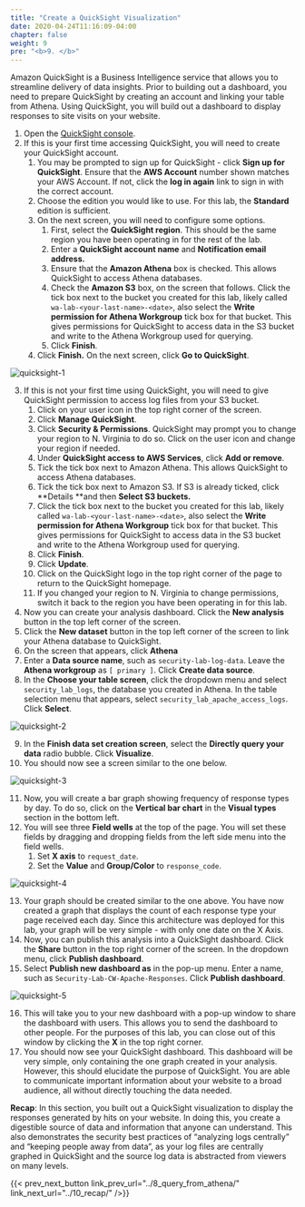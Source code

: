 ```yaml
---
title: "Create a QuickSight Visualization"
date: 2020-04-24T11:16:09-04:00
chapter: false
weight: 9
pre: "<b>9. </b>"
---
```


Amazon QuickSight is a Business Intelligence service that allows you to streamline delivery of data insights. Prior to building out a dashboard, you need to prepare QuickSight by creating an account and linking your table from Athena. Using QuickSight, you will build out a dashboard to display responses to site visits on your website.

1. Open the [QuickSight console](https://quicksight.aws.amazon.com/).
2. If this is your first time accessing QuickSight, you will need to create your QuickSight account.
   1. You may be prompted to sign up for QuickSight - click **Sign up for QuickSight**. Ensure that the **AWS Account** number shown matches your AWS Account. If not, click the **log in again** link to sign in with the correct account.
   2. Choose the edition you would like to use. For this lab, the **Standard** edition is sufficient.
   3. On the next screen, you will need to configure some options.
      1. First, select the **QuickSight region**. This should be the same region you have been operating in for the rest of the lab.
      2. Enter a **QuickSight account name** and **Notification email address.**
      3. Ensure that the **Amazon Athena** box is checked. This allows QuickSight to access Athena databases.
      4. Check the **Amazon S3** box, on the screen that follows. Click the tick box next to the bucket you created for this lab, likely called `wa-lab-<your-last-name>-<date>`, also select the **Write permission for Athena Workgroup** tick box for that bucket. This gives permissions for QuickSight to access data in the S3 bucket and write to the Athena Workgroup used for querying.
      5. Click **Finish**.
   4. Click **Finish.** On the next screen, click **Go to QuickSight**.

![quicksight-1](/Security/200_Remote_Configuration_Installation_and_Viewing_CloudWatch_Logs/Images/quicksight-1.png)

3. If this is not your first time using QuickSight, you will need to give QuickSight permission to access log files from your S3 bucket.
   1. Click on your user icon in the top right corner of the screen.
   2. Click **Manage QuickSight**.
   3. Click **Security & Permissions**. QuickSight may prompt you to change your region to N. Virginia to do so. Click on the user icon and change your region if needed.
   4. Under **QuickSight access to AWS Services**, click **Add or remove**.
   5. Tick the tick box next to Amazon Athena. This allows QuickSight to access Athena databases.
   6. Tick the tick box next to Amazon S3. If S3 is already ticked, click **Details **and then **Select S3 buckets.**
   7. Click the tick box next to the bucket you created for this lab, likely called `wa-lab-<your-last-name>-<date>`, also select the **Write permission for Athena Workgroup** tick box for that bucket. This gives permissions for QuickSight to access data in the S3 bucket and write to the Athena Workgroup used for querying.
   8. Click **Finish**.
   9. Click **Update**.
   10. Click on the QuickSight logo in the top right corner of the page to return to the QuickSight homepage.
   11. If you changed your region to N. Virginia to change permissions, switch it back to the region you have been operating in for this lab.
4. Now you can create your analysis dashboard. Click the **New analysis** button in the top left corner of the screen.
5. Click the **New dataset** button in the top left corner of the screen to link your Athena database to QuickSight.
6. On the screen that appears, click **Athena**
7. Enter a **Data source name**, such as `security-lab-log-data`. Leave the **Athena workgroup** as `[ primary ]`.  Click **Create data source**.
8. In the **Choose your table screen**, click the dropdown menu and select `security_lab_logs`, the database you created in Athena. In the table selection menu that appears, select `security_lab_apache_access_logs`. Click **Select**.

![quicksight-2](/Security/200_Remote_Configuration_Installation_and_Viewing_CloudWatch_Logs/Images/quicksight-2.png)

9. In the **Finish data set creation screen**, select the **Directly query your data** radio bubble. Click **Visualize**.
10. You should now see a screen similar to the one below.

![quicksight-3](/Security/200_Remote_Configuration_Installation_and_Viewing_CloudWatch_Logs/Images/quicksight-3.png)

11. Now, you will create a bar graph showing frequency of response types by day. To do so, click on the **Vertical bar chart** in the **Visual types** section in the bottom left.
12. You will see three **Field wells** at the top of the page. You will set these fields by dragging and dropping fields from the left side menu into the field wells.
    1. Set **X axis** to `request_date`.
    2. Set the **Value** and **Group/Color**  to `response_code`.

![quicksight-4](/Security/200_Remote_Configuration_Installation_and_Viewing_CloudWatch_Logs/Images/quicksight-4.png)

13. Your graph should be created similar to the one above. You have now created a graph that displays the count of each response type your page received each day. Since this architecture was deployed for this lab, your graph will be very simple - with only one date on the X Axis.
14. Now, you can publish this analysis into a QuickSight dashboard. Click the **Share** button in the top right corner of the screen. In the dropdown menu, click **Publish dashboard**.
15. Select **Publish new dashboard as** in the pop-up menu. Enter a name, such as `Security-Lab-CW-Apache-Responses`. Click **Publish dashboard**.

![quicksight-5](/Security/200_Remote_Configuration_Installation_and_Viewing_CloudWatch_Logs/Images/quicksight-5.png)

16. This will take you to your new dashboard with a pop-up window to share the dashboard with users. This allows you to send the dashboard to other people. For the purposes of this lab, you can close out of this window by clicking the **X** in the top right corner.
17. You should now see your QuickSight dashboard. This dashboard will be very simple, only containing the one graph created in your analysis. However, this should elucidate the purpose of QuickSight. You are able to communicate important information about your website to a broad audience, all without directly touching the data needed.

**Recap**: In this section, you built out a QuickSight visualization to display the responses generated by hits on your website. In doing this, you create a digestible source of data and information that anyone can understand. This also demonstrates the security best practices of “analyzing logs centrally” and “keeping people away from data”, as your log files are centrally graphed in QuickSight and the source log data is abstracted from viewers on many levels.

{{< prev_next_button link_prev_url="../8_query_from_athena/" link_next_url="../10_recap/" />}}

